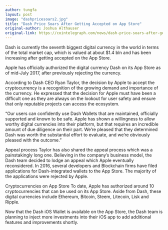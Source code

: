```yaml
---
author: tungfa
layout: post
image: "dashpricesoars2.jpg"
title: "Dash Price Soars After Getting Accepted on App Store"
original-author: Joshua Althauser
original-link: https://cointelegraph.com/news/dash-price-soars-after-getting-accepted-on-app-store
---
```


Dash is currently the seventh biggest digital currency in the world in terms of the total market cap, which is valued at about $1.4 bln and has been increasing after getting accepted on the App Store.

Apple has officially authorized the digital currency Dash on its App Store as of mid-July 2017, after previously rejecting the currency.

According to Dash CEO Ryan Taylor, the decision by Apple to accept the cryptocurrency is a recognition of the growing demand and importance of the currency. He expressed that the decision for Apple must have been a difficult one as they are always on the lookout for user safety and ensure that only reputable projects can access the ecosystem.

“Our users can confidently use Dash Wallets that are maintained, officially supported and known to be safe. Apple has shown a willingness to allow worthy digital currencies into their platform, but that requires an incredible amount of due diligence on their part. We’re pleased that they determined Dash was worth the substantial effort to evaluate, and we’re obviously pleased with the outcome.”

Appeal process
Taylor has also shared the appeal process which was a painstakingly long one. Believing in the company’s business model, the Dash team decided to lodge an appeal which Apple eventually reconsidered. In 2016, several developers and Blockchain firms have filed applications for Dash-integrated wallets to the App Store. The majority of the applications were rejected by Apple.

Cryptocurrencies on App Store
To date, Apple has authorized around 10 cryptocurrencies that can be used on its App Store. Aside from Dash, these digital currencies include Ethereum, Bitcoin, Steem, Litecoin, Lisk and Ripple.

Now that the Dash iOS Wallet is available on the App Store, the Dash team is planning to inject more investments into their iOS app to add additional features and improvements shortly.

